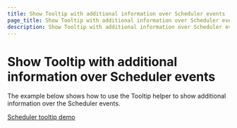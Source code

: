 ```yaml
---
title: Show Tooltip with additional information over Scheduler events
page_title: Show Tooltip with additional information over Scheduler events
description: Show Tooltip with additional information over Scheduler events
---
```


# Show Tooltip with additional information over Scheduler events

The example below shows how to use the Tooltip helper to show additional information over the Scheduler events.

[Scheduler tooltip demo](https://github.com/telerik/ui-for-aspnet-mvc-examples/tree/master/scheduler/scheduler-tooltip-demo)
